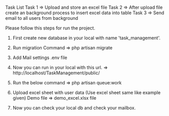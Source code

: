 Task List
Task 1  => Upload and store an excel file
Task 2 => After upload file create an background process to insert excel data into table
Task 3 => Send email to all users from  background


Please follow this steps for run the project.

1.  First create new database in your local with name 'task_management'.

2.  Run migration Command => php artisan migrate

3.  Add Mail settings .env file
    
4.  Now you can run in your local with this url. => http://localhost/TaskManagement/public/

5.  Run the below command => php artisan queue:work

6.  Upload excel sheet with user data (Use excel sheet same like example given) Demo file => demo_excel.xlsx file

7.  Now you can check your local db and check your mailbox.

    
